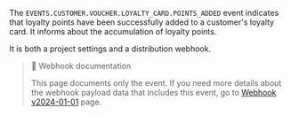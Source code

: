 The `EVENTS.CUSTOMER.VOUCHER.LOYALTY_CARD.POINTS_ADDED` event indicates that loyalty points have been successfully added to a customer's loyalty card. It informs about the accumulation of loyalty points.

It is both a project settings and a distribution webhook.

> 📘 Webhook documentation
>
> This page documents only the event. If you need more details about the webhook payload data that includes this event, go to [Webhook v2024-01-01](ref:introduction-to-webhooks "Introduction to webhooks v2024-01-01") page.